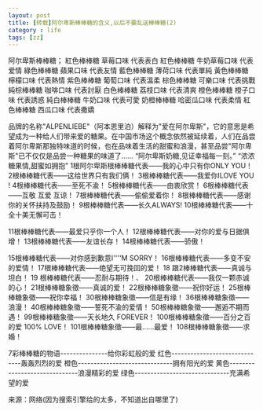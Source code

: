 ```yaml
---
layout: post
title: [转载]阿尔卑斯棒棒糖的含义,以后不要乱送棒棒糖(2)
category : life
tags: [zz]
---
```


阿尔卑斯棒棒糖；
紅色棒棒糖 草莓口味 代表表白
紅色棒棒糖 牛奶草莓口味 代表爱情
綠色棒棒糖 蘋果口味 代表友情
藍色棒棒糖 薄荷口味 代表單純
黃色棒棒糖 檸檬口味 代表熱情
紫色棒棒糖 葡萄口味 代表溫柔
棕色棒棒糖 可樂口味 代表挑戰
純棕棒棒糖 咖啡口味 代表討厭
白色棒棒糖 荔枝口味 代表清爽
橙色棒棒糖 橙子口味 代表誘惑
純白棒棒糖 牛奶口味 代表可愛
奶橙棒棒糖 哈密瓜口味 代表柔情
紅色棒棒糖 西瓜口味 代表撒嬌
<!--more-->
品牌的名称"ALPENLIEBE"（阿本恩里泊）解释为"爱在阿尔卑斯"，它的意思是希望成为一种给人们带来爱的糖果。在中国市场这个概念依然被延续着，人们在品尝着阿尔卑斯那独特味道的时候，也在品味着生活的甜蜜和浪漫，甚至品尝"阿尔卑斯"已不仅仅是品尝一种糖果的味道了……
“阿尔卑斯奶糖,见证幸福每一刻。”
“浓浓糖果情,甜蜜如拥抱”
1根阿尔卑斯根棒棒糖代表——我的心中只有你ONLY YOU！
2根棒棒糖代表——这给世界只有我们俩！
3根棒棒糖代表——我爱你ILOVE YOU !
4根棒棒糖代表——至死不渝！
5根棒棒糖代表——由衷欣赏！
6根棒棒糖代表——互敬 互爱 互谅！
7根棒棒糖代表——偷偷爱着你！
8根棒棒糖代表——感谢你的关怀扶持及鼓励！
9根棒棒糖代表——长久ALWAYS!
10根棒棒糖代表——十全十美无懈可击！

11根棒棒糖代表——最爱只乎你一个人！
12根棒棒糖代表——对你的爱与日据俱增！
13根棒棒糖代表——友谊长存！
14根棒棒糖代表——骄傲！

15根棒棒糖代表——对你感到歉意I''''M SORRY！
16根棒棒糖代表——多变不安的爱情！
17根棒棒糖代表——绝望无可挽回的爱！
18 跟2棒棒糖代表——真诚与坦白！
19 根棒棒糖代表——忍耐与期待！、
20根棒棒糖代表——我仅一颗赤诚的心！
21根棒棒糖象徵——真诚的爱！
22根棒棒糖象徵——祝你好运！
25根棒棒糖象徵——祝你幸福！
30根棒棒糖象徵——信是有缘！
36根棒棒糖象徵——浪漫！
40根棒棒糖象徵——誓死不渝的爱情！
50根棒棒糖象徵——邂逅不期而遇！
99根棒棒糖象徵——天长地久 FOREVER！
100根棒棒糖象徵——百分之百的爱 100% LOVE！
101根棒棒糖象徵——最……最爱！
108根棒棒糖象徵——求 婚！

7彩棒棒糖的物语---------------给你彩虹般的爱
红色------------------------------轰轰烈烈的爱
橙色------------------------------拥有阳光的爱
黄色------------------------------浪漫精彩的爱
绿色------------------------------充满希望的爱

来源：网络(因为搜索引擎给的太多，不知道出自哪里了)
